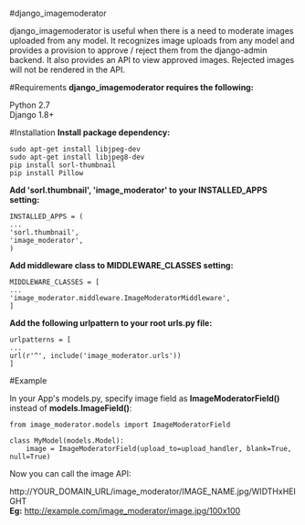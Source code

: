 #django_imagemoderator

django_imagemoderator is useful when there is a need to moderate images uploaded from any model. It recognizes image uploads from any model and provides a provision to approve / reject them from the django-admin backend. It also provides an API to view approved images. Rejected images will not be rendered in the API.

#Requirements
<b>django_imagemoderator requires the following:</b>

Python 2.7<br>
Django 1.8+

#Installation
<b>Install package dependency:</b>

```sudo apt-get install libjpeg-dev```<br>
```sudo apt-get install libjpeg8-dev```<br>
```pip install sorl-thumbnail```<br>
```pip install Pillow```

<b>Add 'sorl.thumbnail', 'image_moderator' to your INSTALLED_APPS setting:</b>

```INSTALLED_APPS = (```<br>
    ```...```<br>
    ```'sorl.thumbnail',```<br>
    ```'image_moderator',```<br>
```)```

<b>Add middleware class to MIDDLEWARE_CLASSES setting:</b>

```MIDDLEWARE_CLASSES = [```<br>
    ```...```<br>
    ```'image_moderator.middleware.ImageModeratorMiddleware',```<br>
```]```

<b>Add the following urlpattern to your root urls.py file:</b>

```urlpatterns = [```<br>
    ```...```<br>
    ```url(r'^', include('image_moderator.urls'))```<br>
```]```

#Example

In your App's models.py, specify image field as <b>ImageModeratorField()</b> instead of <b>models.ImageField()</b>:

```from image_moderator.models import ImageModeratorField```<br>

```class MyModel(models.Model):```</br>
```    image = ImageModeratorField(upload_to=upload_handler, blank=True, null=True)```


Now you can call the image API:

http://YOUR_DOMAIN_URL/image_moderator/IMAGE_NAME.jpg/WIDTHxHEIGHT<br>
<b>Eg:</b> http://example.com/image_moderator/image.jpg/100x100
